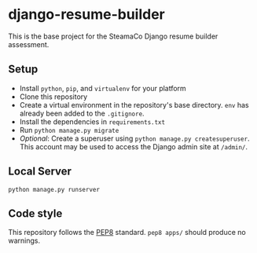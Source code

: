 # django-resume-builder
This is the base project for the SteamaCo Django resume builder assessment.

## Setup
- Install `python`, `pip`, and `virtualenv` for your platform
- Clone this repository
- Create a virtual environment in the repository's base directory. `env` has already been added to the `.gitignore`.
- Install the dependencies in `requirements.txt`
- Run `python manage.py migrate`
- *Optional*: Create a superuser using `python manage.py createsuperuser`. This account may be used to access the Django admin site at `/admin/`.

## Local Server
`python manage.py runserver`

## Code style
This repository follows the [PEP8](https://www.python.org/dev/peps/pep-0008/) standard. `pep8 apps/` should produce no warnings.

